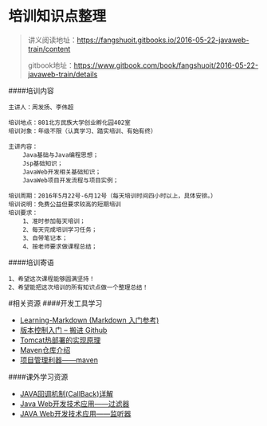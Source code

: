 # 培训知识点整理

>讲义阅读地址：https://fangshuoit.gitbooks.io/2016-05-22-javaweb-train/content
>
>gitbook地址：https://www.gitbook.com/book/fangshuoit/2016-05-22-javaweb-train/details

####培训内容
```
主讲人：周发扬、李伟超

培训地点：801北方民族大学创业孵化园402室
培训对象：年级不限（认真学习、踏实培训、有始有终）

主讲内容：
    Java基础与Java编程思想；
    Jsp基础知识；
    JavaWeb开发相关基础知识；
    JavaWeb项目开发流程与项目实例；

培训周期：2016年5月22号-6月12号（每天培训时间四小时以上，具体安排。）
培训说明：免费公益但要求较高的短期培训
培训要求：
    1、准时参加每天培训；
    2、每天完成培训学习任务；
    3、自带笔记本；
    4、按老师要求做课程总结；
```
####培训寄语
```
1、希望这次课程能够圆满坚持！
2、希望能把这次培训的所有知识点做一个整理总结！
```

#相关资源
####开发工具学习

- [Learning-Markdown (Markdown 入门参考)](http://xianbai.me/learn-md/index.html)
- [版本控制入门 – 搬进 Github](http://www.imooc.com/learn/390)
- [Tomcat热部署的实现原理](http://mp.weixin.qq.com/s?__biz=MjM5NzMyMjAwMA==&mid=2651477184&idx=1&sn=9593699f5b5604ac950fa0eb230f299c&scene=1&srcid=0526nrrPOsw2tgRVqNS3jabo#wechat_redirect)
- [Maven仓库介绍](http://mp.weixin.qq.com/s?__biz=MjM5NzMyMjAwMA==&mid=2651477180&idx=1&sn=702ae5436ab07fe7c30c0f84cd92da6d&scene=1&srcid=0526w3XUXMDw0qtRtsU6Wtrl#wechat_redirect)
- [项目管理利器——maven](http://www.imooc.com/learn/443)

####课外学习资源
- [JAVA回调机制(CallBack)详解](http://mp.weixin.qq.com/s?__biz=MjM5NzMyMjAwMA==&mid=2651477138&idx=1&sn=a27f927f9aed302ad108c9cd453605d5&scene=1&srcid=0522IvgdjHAwMYeZZ13j0z5T#wechat_redirect)
- [Java Web开发技术应用——过滤器](http://t.imooc.com/learn/213)
- [JAVA Web开发技术应用——监听器](http://t.imooc.com/learn/271)


